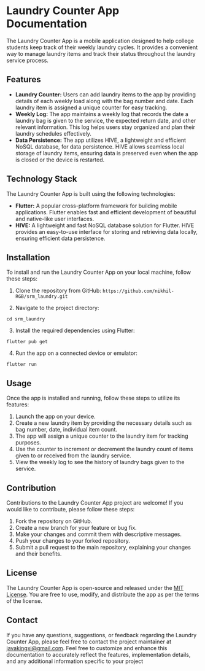 # Laundry Counter App Documentation
 The Laundry Counter App is a mobile application designed to help college students keep track of their weekly laundry cycles. It provides a convenient way to manage laundry items and track their status throughout the laundry service process.
 ## Features
 - **Laundry Counter:** Users can add laundry items to the app by providing details of each weekly load along with the bag number and date. Each laundry item is assigned a unique counter for easy tracking.
 - **Weekly Log:** The app maintains a weekly log that records the date a laundry bag is given to the service, the expected return date, and other relevant information. This log helps users stay organized and plan their laundry schedules effectively.
 - **Data Persistence:** The app utilizes HIVE, a lightweight and efficient NoSQL database, for data persistence. HIVE allows seamless local storage of laundry items, ensuring data is preserved even when the app is closed or the device is restarted.
 ## Technology Stack
 The Laundry Counter App is built using the following technologies:
 - **Flutter:** A popular cross-platform framework for building mobile applications. Flutter enables fast and efficient development of beautiful and native-like user interfaces.
 - **HIVE:** A lightweight and fast NoSQL database solution for Flutter. HIVE provides an easy-to-use interface for storing and retrieving data locally, ensuring efficient data persistence.
 ## Installation
 To install and run the Laundry Counter App on your local machine, follow these steps:
1. Clone the repository from GitHub:
```https://github.com/nikhil-RGB/srm_laundry.git```

2. Navigate to the project directory:

```cd srm_laundry```

3. Install the required dependencies using Flutter:

```flutter pub get```

4. Run the app on a connected device or emulator:

```flutter run```

## Usage
 Once the app is installed and running, follow these steps to utilize its features:
 1. Launch the app on your device.
 2. Create a new laundry item by providing the necessary details such as bag number, date, individual item count.
 3. The app will assign a unique counter to the laundry item for tracking purposes.
 4. Use the counter to increment or decrement the laundry count of items given to or received from the laundry service.
 5. View the weekly log to see the history of laundry bags given to the service.
 ## Contribution
 Contributions to the Laundry Counter App project are welcome! If you would like to contribute, please follow these steps:
 1. Fork the repository on GitHub.
 2. Create a new branch for your feature or bug fix.
 3. Make your changes and commit them with descriptive messages.
 4. Push your changes to your forked repository.
 5. Submit a pull request to the main repository, explaining your changes and their benefits.
 ## License
 The Laundry Counter App is open-source and released under the [MIT License](https://opensource.org/licenses/MIT). You are free to use, modify, and distribute the app as per the terms of the license.
 ## Contact
 If you have any questions, suggestions, or feedback regarding the Laundry Counter App, please feel free to contact the project maintainer at [javakingxi@gmail.com](javakingxi@gmail.com).
Feel free to customize and enhance this documentation to accurately reflect the features, implementation details, and any additional information specific to your project
